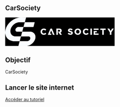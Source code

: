 ## CarSociety

<div>
  <img src="img/CarSocietyBanner.png" width="70%">
</div>

## Objectif

CarSociety 

## Lancer le site internet
[Accéder au tutoriel](docs/run_website.md)
